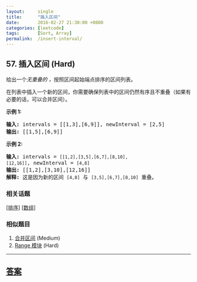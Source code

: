 ```yaml
---
layout:     single
title:      "插入区间"
date:       2016-02-27 21:30:00 +0800
categories: [leetcode]
tags:       [Sort, Array]
permalink:  /insert-interval/
---
```


## 57. 插入区间 (Hard)

<p>给出一个<em>无重叠的 ，</em>按照区间起始端点排序的区间列表。</p>

<p>在列表中插入一个新的区间，你需要确保列表中的区间仍然有序且不重叠（如果有必要的话，可以合并区间）。</p>

<p><strong>示例&nbsp;1:</strong></p>

<pre><strong>输入:</strong> intervals = [[1,3],[6,9]], newInterval = [2,5]
<strong>输出:</strong> [[1,5],[6,9]]
</pre>

<p><strong>示例&nbsp;2:</strong></p>

<pre><strong>输入:</strong> intervals = <code>[[1,2],[3,5],[6,7],[8,10],[12,16]]</code>, newInterval = <code>[4,8]</code>
<strong>输出:</strong> [[1,2],[3,10],[12,16]]
<strong>解释:</strong> 这是因为新的区间 <code>[4,8]</code> 与 <code>[3,5],[6,7],[8,10]</code>&nbsp;重叠。
</pre>

### 相关话题
  [[排序](https://github.com/openset/leetcode/tree/master/tag/sort/README.md)]
  [[数组](https://github.com/openset/leetcode/tree/master/tag/array/README.md)]

### 相似题目
  1. [合并区间](/merge-intervals) (Medium)
  1. [Range 模块](/range-module) (Hard)

---

## [答案](https://github.com/openset/leetcode/tree/master/problems/insert-interval)
